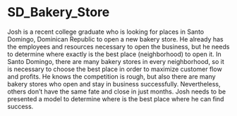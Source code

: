 # SD_Bakery_Store
Josh is a recent college graduate who is looking for places in Santo Domingo, Dominican Republic to open a new bakery store. He already has the employees and resources necessary to open the business, but he needs to determine where exactly is the best place (neighborhood) to open it.  In Santo Domingo, there are many bakery stores in every neighborhood, so it is necessary to choose the best place in order to maximize customer flow and profits. He knows the competition is rough, but also there are many bakery stores who open and stay in business successfully. Nevertheless, others don’t have the same fate and close in just months. Josh needs to be presented a model to determine where is the best place where he can find success.
